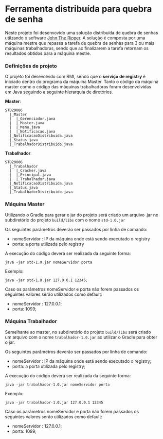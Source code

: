 # Ferramenta distribuída para quebra de senha

Neste projeto foi desenvovido uma solução distribuída de quebra de senhas utilzando o software [John The Ripper](https://www.openwall.com/john).
A solução é composta por uma máquina mestre que repassa a tarefa de quebra de senhas para 3 ou mais máquinas trabalhadoras, sendo que ao finalizarem a tarefa retornam os resultados obtidos para a máquina mestre.

### Definições de projeto

O projeto foi desevolvido com RMI, sendo que o **serviço de registry** é iniciado dentro do programa da máquina Master. 
Tanto o código da máquina master como o código das máquinas trabalhadoras foram desenvolvidas em Java seguindo a seguinte hierarquia de diretórios.

**Master**:
```
STD29006
  |_Master
  |  |_Gerenciador.java
  |  |_Master.java
  |  |_Menu.java
  |  |_Notificacao.java
  |_NotificacaoDistribuida.java
  |_Status.java
  |_TrabalhadorDistribuido.java

```
**Trabalhador**:
```
STD29006
  |_Trabalhador
  |  |_Cracker.java
  |  |_Principal.java
  |  |_Trabalhador.java
  |_NotificacaoDistribuida.java
  |_Status.java
  |_TrabalhadorDistribuido.java
```
### Máquina Master

Utilizando o Gradle para gerar o jar do projeto será criado um arquivo .jar no subdiretório do projeto `build/libs` com o nome
`std-1.0.jar`

Os seguintes parâmetros deverão ser passados por linha de comando:
* nomeServidor : IP da máquina onde está sendo executado o registry
* porta: a porta utilizada pelo registry

A execução do código deverá ser realizada da seguinte forma:
```
java -jar std-1.0.jar nomeServidor porta
```
Exemplo:
```
java -jar std-1.0.jar 127.0.0.1 12345;
```


Caso os parâmetros nomeServidor e porta não forem passados os seguintes valores serão utilizados como default:

* nomeServidor : 127.0.0.1;
* porta: 1099;

### Máquina Trabalhador

Semelhante ao master, no subdiretório do projeto `build/libs` será criado um arquivo com o nome `trabalhador-1.0.jar` ao utilizar o Gradle para obter o jar.

Os seguintes parâmetros deverão ser passados por linha de comando:
* nomeServidor : IP da máquina onde está sendo executado o registry;
* porta: a porta utilizada pelo registry;

A execução do código deverá ser realizada da seguinte forma:
```
java -jar trabalhador-1.0.jar nomeServidor porta
```
Exemplo:
```
java -jar trabalhador-1.0.jar 127.0.0.1 12345
```
Caso os parâmetros nomeServidor e porta não forem passados os seguintes valores serão utilizados como default:

* nomeServidor : 127.0.0.1;
* porta: 1099;
